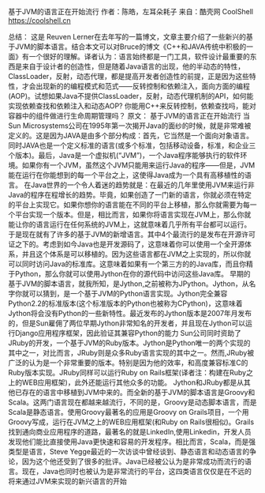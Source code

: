 基于JVM的语言正在开始流行
作者：陈皓，左耳朵耗子
来自：酷壳网 CoolShell https://coolshell.cn

总结：
这是 Reuven Lerner在去年写的一篇博文，文章主要介绍了一些新兴的基于JVM的脚本语言。结合本文可以对Bruce的博文《C++和JAVA传统中积极的一面》有一个很好的理解。译者认为：语言始终都是一门工具，软件设计最重要的东西是来自于设计者的创造性，但是随着Java语言的出现，他的半动态的特性，ClassLoader，反射，动态代理，都是提高开发者创造性的前提，正是因为这些特性，才会出现新的的编程模式和范式——反转控制和依赖注入，面向方面的编程(AOP)。试想如果Java不提供ClassLoader，反射，动态代理机制的API，如何能实现依赖查找和依赖注入和动态AOP? 你能用C++来反转控制，依赖查找吗，能对容器中的组件做进行生命周期管理吗？
原文：
基于JVM的语言正在开始流行
当Sun Microsystems公司在1995年第一次揭开Java的面纱的时候，就是非常难被定义的。这是因为JAVA是由多个部分构成：首先，它当然是一个面向对象语言。同时JAVA也是一个定义标准的语言(或多个标准，包括移动设备，标准，和企业三个版本)。最后，Java是一个虚拟机(“JVM”)，一个Java程序能够执行的软件环境。如果你有一个JVM，虽然这个JVM只能用来运行Java的程序——但是，JVM能在运行在你能想到的每一个平台之上，这使得Java成为一个具有高移植性的语言。
在Java世界的一个令人着迷的趋势就是：在最近的几年里使用JVM来运行非Java的程序在程增长的趋势。毕竟，如果创造了一门新的语言，你就必须在特定的平台上实现它。如果你想你的语言能在不同的平台上移植，那么你就需要为每一个平台实现一个版本。但是，相比而言，如果你将语言实现在JVM上，那么你就能让你的语言运行在任何系统的JVM上，这就意味着几乎所有平台都可以运行。
于是现在就有了许多的基于JVM的新增语言。其中4个最流行的是发布在开源许可证之下的。考虑到如今Java也是开发源码了，这意味着你可以使用一个全开源体系，并且这个体系是可以移植的。因为这些语言都在JVM之上实现的，所以你就可以同时访问Java的标准库。这意味着如果有一个第三方的的Java库，而且你精于Python，那么你就可以使用Jython在你的源代码中访问这些Java库。
早期的基于JVM的脚本语言，就我所知，是Jython,之前被称为JPython。Jython，从名字你就可以猜到，是一个基于JVM的Python语言实现。Jython完全兼容Python2.2的标准版本(这个标准版本的Python也被称为CPython)，这意味着Jython将会没有Python的一些新特性。最近发布的Jython版本是2007年月发布的，但是Sun雇佣了两位早期Jython非常知名的开发者，并且现在Jython可以运行Django应用程序框架，因此验证其兼容Python的能力
Sun公司同时资助了JRuby的开发，一个基于JVM的Ruby版本。Jython是Python唯一的两个实现的其中之一，对比而言，JRuby则是众多Ruby语言实现的其中之一。然而,JRuby被广泛的认为是一个非常重要的版本。特别是因为他的效率，和高度兼容标准C的Ruby版本实现。JRuby同样可以运行Ruby on Rails框架(译者注：构建在Ruby之上的WEB应用框架)，此外还能运行其他众多的功能。
Jython和JRuby都是从其他已存在的语言中移植到JVM中来的。而全新的基于JVM的脚本语言是Groovy和Scala。这两门语言现在都越来越流行，不同的是，Groovy是动态脚本语言，而是Scala是静态语言。使用Groovy最著名的应用是Groovy on Grails项目，一个用Groovy写成，运行在JVM之上的WEB应用框架(和Ruby on Rails很相似)。Grails找到通向商业应用程序的道路，最著名的就是LinkedIn,使用Linkedin，开发人员发现他们能比直接使用Java更快速和容易的开发程序。相比而言，Scala，而是强类型是语言，Steve Yegge最近的一次访谈中曾经谈到、静态语言和动态语言的争论，因为这个他还受到了很多的批评。Java已经被公认为是非常成功而流行的语言。现在，Java也同时也被认为是非常流行的平台，这四类语言仅仅是在不远的将来通过JVM来实现的新兴语言的开始
